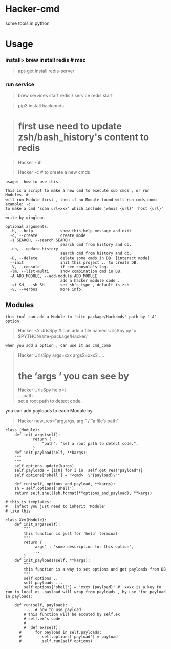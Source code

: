 # Hacker-cmd
some tools in python

#	Usage

### install> brew install redis # mac
> apt-get install redis-server  

### run service

> brew services start redis / service redis start  

> pip3 install hackcmds  

> # first use need to update zsh/bash_history's content to redis  

> Hacker -uh  

> Hacker -c # to create a new cmds  

    usage:  how to use this
    
    This is a script to make a new cmd to execute sub cmds , or run Modules. #
    will run Module first , then if no Module found will run cmds_comb example: -c
    to make a cmd 'scan url=xxx' which include 'whois {url}' 'host {url}' ---
    write by qingluan
    
    optional arguments:
      -h, --help            show this help message and exit
      -c, --create          create mode
      -s SEARCH, --search SEARCH
                            search cmd from history and db.
      -uh, --update-history
                            search cmd from history and db.
      -D, --delete          delete some cmds in DB. [interact mode]
      --init                init this project .. to create DB.
      -V, --console         if see console's log.
      -lm, --list-multi     show combination cmd in DB.
      -A ADD_MODULE, --add-module ADD_MODULE
                            add a hacker module code .
      -st SH, --sh SH       set sh's type , default is zsh
      -v, --verbos          more info.
    

## Modules

    this tool can add a Module to 'site-package/Hackcmds' path by '-A' option

> Hacker -A  UrlsSpy # can add a file named UrlsSpy.py to  $PYTHON/site-package/Hacker/  

    when you add a option , can use it as cmd_comb

> Hacker UrlsSpy  args=xxx  args2=xxx2 ….  
> # the ‘args ‘  you can see  by   
> Hacker  UrlsSpy help=t  
> …       path                        
> 			set a root path to detect code.  
>   

you can add payloads to  each Module by 

> Hacker  <Module> new_res=“arg,args, arg,” / “a file’s path”  

    class (Module):
    	def init_args(self):
        		return {
            		"path": "set a root path to detect code.",
        		}
    	def init_payload(self, **kargs):
        """
        """
        self.options.update(kargs)
        self.payloads = [i[0] for i in 	self.get_res("payload")]
        self.options['shell'] = "<cmd>  \"{payload}\""
    
    	def run(self, options_and_payload, **kargs):
        sh = self.options['shell']
        return self.shell(sh.format(**options_and_payload), **kargs)
    
    # this is templates:
    #	infact you just need to inherit 'Module'
    # like this
    
    class Xxx(Module):
    	def init_args(self):
    		"""
    		this function is just for 'help' terminal
    		"""
    		return {
    			'args' : 'some description for this option',
    			...
    		}
    	def init_payloads(self, **kargs):
    		"""
    		this function is a way to set options and get payloads from DB 
    		"""
    		self.options ..
    		self.payloads ...
    		self.options['shell'] = 'xxxx {payload}' #  xxxx is a key to run in local os .payload will wrap from payloads , by use 'for payload in payloads:' 
    	
    	def run(self, payload):
    		.... # how to use payload 
    		# this function will be excuted by self.ex
    		# self.ex's code
    		# 
    		#  def ex(self):
          # 	 for payload in self.payloads:
          #     	self.options['payload'] = payload
          #      	self.run(self.options)
